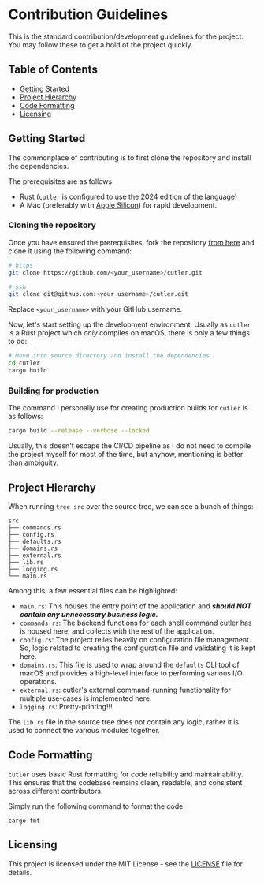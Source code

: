 # Contribution Guidelines

This is the standard contribution/development guidelines for the project. You may follow these to get a hold of the project quickly.

## Table of Contents

- [Getting Started](#getting-started)
- [Project Hierarchy](#project-hierarchy)
- [Code Formatting](#code-formatting)
- [Licensing](#licensing)

## Getting Started

The commonplace of contributing is to first clone the repository and install the dependencies.

The prerequisites are as follows:

- [Rust](https://www.rust-lang.org/tools/install) (`cutler` is configured to use the 2024 edition of the language)
- A Mac (preferably with [Apple Silicon](https://support.apple.com/en-us/HT211814)) for rapid development.

### Cloning the repository

Once you have ensured the prerequisites, fork the repository [from here](https://github.com/hitblast/cutler/fork) and clone it using the following command:

```bash
# https
git clone https://github.com/<your_username>/cutler.git

# ssh
git clone git@github.com:<your_username>/cutler.git
```

Replace `<your_username>` with your GitHub username.

Now, let's start setting up the development environment. Usually as `cutler` is a Rust project which *only* compiles on macOS, there is only a few things to do:

```bash
# Move into source directory and install the dependencies.
cd cutler
cargo build
```

### Building for production

The command I personally use for creating production builds for `cutler` is as follows:

```bash
cargo build --release --verbose --locked
```

Usually, this doesn't escape the CI/CD pipeline as I do not need to compile the project myself for most of the time, but anyhow, mentioning is better than ambiguity.

## Project Hierarchy

When running `tree src` over the source tree, we can see a bunch of things:

```
src
├── commands.rs
├── config.rs
├── defaults.rs
├── domains.rs
├── external.rs
├── lib.rs
├── logging.rs
└── main.rs
```

Among this, a few essential files can be highlighted:

- `main.rs`: This houses the entry point of the application and ***should NOT contain any unnecessary business logic.***
- `commands.rs`: The backend functions for each shell command cutler has is housed here, and collects with the rest of the application.
- `config.rs`: The project relies heavily on configuration file management. So, logic related to creating the configuration file and validating it is kept here.
- `domains.rs`: This file is used to wrap around the `defaults` CLI tool of macOS and provides a high-level interface to performing various I/O operations.
- `external.rs`: cutler's external command-running functionality for multiple use-cases is implemented here.
- `logging.rs`: Pretty-printing!!!

The `lib.rs` file in the source tree does not contain any logic, rather it is used to connect the various modules together.

## Code Formatting

`cutler` uses basic Rust formatting for code reliability and maintainability. This ensures that the codebase remains clean, readable, and consistent across different contributors.

Simply run the following command to format the code:

```
cargo fmt
```

## Licensing

This project is licensed under the MIT License - see the [LICENSE](../LICENSE) file for details.
